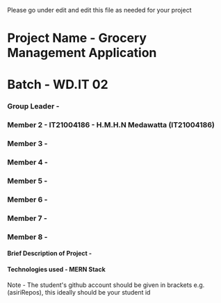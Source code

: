 Please go under edit and edit this file as needed for your project

# Project Name - Grocery Management Application
# Batch - WD.IT 02
### Group Leader -
### Member 2 - IT21004186 - H.M.H.N Medawatta (IT21004186)
### Member 3 - 
### Member 4 - 
### Member 5 - 
### Member 6 - 
### Member 7 - 
### Member 8 - 

#### Brief Description of Project - 
#### Technologies used - MERN Stack

Note - The student's github account should be given in brackets e.g. (asiriRepos), this ideally should be your student id 

